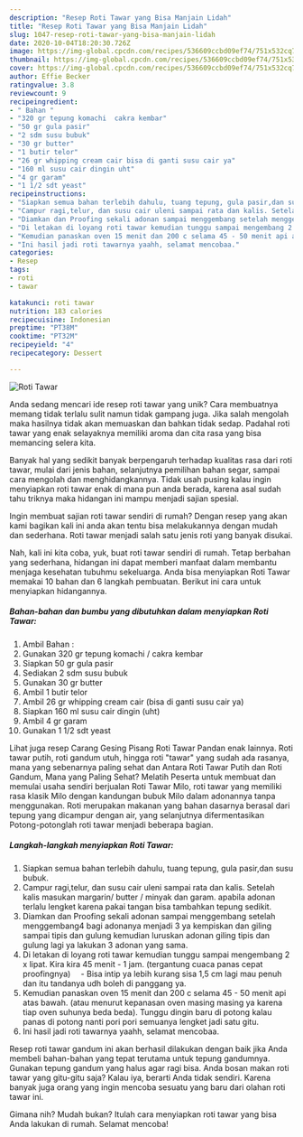 ```yaml
---
description: "Resep Roti Tawar yang Bisa Manjain Lidah"
title: "Resep Roti Tawar yang Bisa Manjain Lidah"
slug: 1047-resep-roti-tawar-yang-bisa-manjain-lidah
date: 2020-10-04T18:20:30.726Z
image: https://img-global.cpcdn.com/recipes/536609ccbd09ef74/751x532cq70/roti-tawar-foto-resep-utama.jpg
thumbnail: https://img-global.cpcdn.com/recipes/536609ccbd09ef74/751x532cq70/roti-tawar-foto-resep-utama.jpg
cover: https://img-global.cpcdn.com/recipes/536609ccbd09ef74/751x532cq70/roti-tawar-foto-resep-utama.jpg
author: Effie Becker
ratingvalue: 3.8
reviewcount: 9
recipeingredient:
- " Bahan "
- "320 gr tepung komachi  cakra kembar"
- "50 gr gula pasir"
- "2 sdm susu bubuk"
- "30 gr butter"
- "1 butir telor"
- "26 gr whipping cream cair bisa di ganti susu cair ya"
- "160 ml susu cair dingin uht"
- "4 gr garam"
- "1 1/2 sdt yeast"
recipeinstructions:
- "Siapkan semua bahan terlebih dahulu, tuang tepung, gula pasir,dan susu bubuk."
- "Campur ragi,telur, dan susu cair uleni sampai rata dan kalis. Setelah kalis masukan margarin/ butter / minyak dan garam. apabila adonan terlalu lengket karena pakai tangan bisa tambahkan tepung sedikit."
- "Diamkan dan Proofing sekali adonan sampai menggembang setelah menggembang4 bagi adonanya menjadi 3 ya kempiskan dan giling sampai tipis dan gulung kemudian luruskan adonan giling tipis dan gulung lagi ya lakukan 3 adonan yang sama."
- "Di letakan di loyang roti tawar kemudian tunggu sampai mengembang 2 x lipat. Kira kira 45 menit - 1 jam. (tergantung cuaca panas cepat proofingnya) ⠀ Bisa intip ya lebih kurang sisa 1,5 cm lagi mau penuh dan itu tandanya udh boleh di panggang ya."
- "Kemudian panaskan oven 15 menit dan 200 c selama 45 - 50 menit api atas bawah. (atau menurut kepanasan oven masing masing ya karena tiap oven suhunya beda beda). Tunggu dingin baru di potong kalau panas di potong nanti pori pori semuanya lengket jadi satu gitu. ⠀"
- "Ini hasil jadi roti tawarnya yaahh, selamat mencobaa."
categories:
- Resep
tags:
- roti
- tawar

katakunci: roti tawar 
nutrition: 183 calories
recipecuisine: Indonesian
preptime: "PT38M"
cooktime: "PT32M"
recipeyield: "4"
recipecategory: Dessert

---
```



![Roti Tawar](https://img-global.cpcdn.com/recipes/536609ccbd09ef74/751x532cq70/roti-tawar-foto-resep-utama.jpg)

Anda sedang mencari ide resep roti tawar yang unik? Cara membuatnya memang tidak terlalu sulit namun tidak gampang juga. Jika salah mengolah maka hasilnya tidak akan memuaskan dan bahkan tidak sedap. Padahal roti tawar yang enak selayaknya memiliki aroma dan cita rasa yang bisa memancing selera kita.

Banyak hal yang sedikit banyak berpengaruh terhadap kualitas rasa dari roti tawar, mulai dari jenis bahan, selanjutnya pemilihan bahan segar, sampai cara mengolah dan menghidangkannya. Tidak usah pusing kalau ingin menyiapkan roti tawar enak di mana pun anda berada, karena asal sudah tahu triknya maka hidangan ini mampu menjadi sajian spesial.

Ingin membuat sajian roti tawar sendiri di rumah? Dengan resep yang akan kami bagikan kali ini anda akan tentu bisa melakukannya dengan mudah dan sederhana. Roti tawar menjadi salah satu jenis roti yang banyak disukai.


Nah, kali ini kita coba, yuk, buat roti tawar sendiri di rumah. Tetap berbahan yang sederhana, hidangan ini dapat memberi manfaat dalam membantu menjaga kesehatan tubuhmu sekeluarga. Anda bisa menyiapkan Roti Tawar memakai 10 bahan dan 6 langkah pembuatan. Berikut ini cara untuk menyiapkan hidangannya.

<!--inarticleads1-->

##### Bahan-bahan dan bumbu yang dibutuhkan dalam menyiapkan Roti Tawar:

1. Ambil  Bahan :
1. Gunakan 320 gr tepung komachi / cakra kembar
1. Siapkan 50 gr gula pasir
1. Sediakan 2 sdm susu bubuk
1. Gunakan 30 gr butter
1. Ambil 1 butir telor
1. Ambil 26 gr whipping cream cair (bisa di ganti susu cair ya)
1. Siapkan 160 ml susu cair dingin (uht)
1. Ambil 4 gr garam
1. Gunakan 1 1/2 sdt yeast


Lihat juga resep Carang Gesing Pisang Roti Tawar Pandan enak lainnya. Roti tawar putih, roti gandum utuh, hingga roti &#34;tawar&#34; yang sudah ada rasanya, mana yang sebenarnya paling sehat dan Antara Roti Tawar Putih dan Roti Gandum, Mana yang Paling Sehat? Melatih Peserta untuk membuat dan memulai usaha sendiri berjualan Roti Tawar Milo, roti tawar yang memiliki rasa klasik Milo dengan kandungan bubuk Milo dalam adonannya tanpa menggunakan. Roti merupakan makanan yang bahan dasarnya berasal dari tepung yang dicampur dengan air, yang selanjutnya difermentasikan Potong-potonglah roti tawar menjadi beberapa bagian. 

<!--inarticleads2-->

##### Langkah-langkah menyiapkan Roti Tawar:

1. Siapkan semua bahan terlebih dahulu, tuang tepung, gula pasir,dan susu bubuk.
1. Campur ragi,telur, dan susu cair uleni sampai rata dan kalis. Setelah kalis masukan margarin/ butter / minyak dan garam. apabila adonan terlalu lengket karena pakai tangan bisa tambahkan tepung sedikit.
1. Diamkan dan Proofing sekali adonan sampai menggembang setelah menggembang4 bagi adonanya menjadi 3 ya kempiskan dan giling sampai tipis dan gulung kemudian luruskan adonan giling tipis dan gulung lagi ya lakukan 3 adonan yang sama.
1. Di letakan di loyang roti tawar kemudian tunggu sampai mengembang 2 x lipat. Kira kira 45 menit - 1 jam. (tergantung cuaca panas cepat proofingnya) ⠀ - Bisa intip ya lebih kurang sisa 1,5 cm lagi mau penuh dan itu tandanya udh boleh di panggang ya.
1. Kemudian panaskan oven 15 menit dan 200 c selama 45 - 50 menit api atas bawah. (atau menurut kepanasan oven masing masing ya karena tiap oven suhunya beda beda). Tunggu dingin baru di potong kalau panas di potong nanti pori pori semuanya lengket jadi satu gitu. ⠀
1. Ini hasil jadi roti tawarnya yaahh, selamat mencobaa.


Resep roti tawar gandum ini akan berhasil dilakukan dengan baik jika Anda membeli bahan-bahan yang tepat terutama untuk tepung gandumnya. Gunakan tepung gandum yang halus agar ragi bisa. Anda bosan makan roti tawar yang gitu-gitu saja? Kalau iya, berarti Anda tidak sendiri. Karena banyak juga orang yang ingin mencoba sesuatu yang baru dari olahan roti tawar ini. 

Gimana nih? Mudah bukan? Itulah cara menyiapkan roti tawar yang bisa Anda lakukan di rumah. Selamat mencoba!

